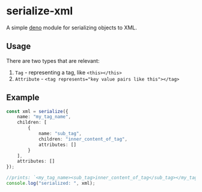 # serialize-xml 
A simple [deno](deno.land) module for serializing objects to XML. 

## Usage 
There are two types that are relevant: 
1. `Tag` - representing a tag, like `<this></this>`
2. `Attribute` - `<tag represents="key value pairs like this"></tag>`

## Example 
```ts
const xml = serialize({
    name: "my_tag_name", 
    children: [
        {
            name: "sub_tag", 
            children: "inner_content_of_tag", 
            attributes: []
        }
    ],
    attributes: []
});

//prints: `<my_tag_name><sub_tag>inner_content_of_tag</sub_tag></my_tag_name>`
console.log("serialized: ", xml); 
```
